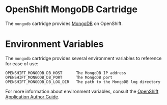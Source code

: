 # OpenShift MongoDB Cartridge

The `mongodb` cartridge provides [MongoDB](http://www.mongodb.org/) on OpenShift.

Environment Variables
=====================
The `mongodb` cartridge provides several environment variables to reference for ease
of use:

    OPENSHIFT_MONGODB_DB_HOST      The MongoDB IP address
    OPENSHIFT_MONGODB_DB_PORT      The MongoDB port
    OPENSHIFT_MONGODB_DB_LOG_DIR   The path to the MongoDB log directory

For more information about environment variables, consult the
[OpenShift Application Author Guide](https://github.com/openshift/origin-server/blob/master/node/README.writing_applications.md).
